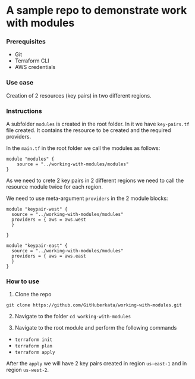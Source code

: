 # A sample repo to demonstrate work with modules

### Prerequisites

- Git
- Terraform CLI
- AWS credentials

### Use case 

Creation of 2 resources (key pairs) in two different regions. 

### Instructions
A subfolder `modules` is created in the root folder. In it we have `key-pairs.tf` file created. It contains the resource to be created and the required providers.

In the `main.tf` in the root folder we call the modules as follows:
```
module "modules" {
    source = "../working-with-modules/modules"
}
```
As we need to crete 2 key pairs in 2 different regions we need to call the resource module twice for each region.

We need to use meta-argument `providers` in the 2 module blocks:

```
module "keypair-west" {
  source = "../working-with-modules/modules"
  providers = { aws = aws.west
  }

}

module "keypair-east" {
  source = "../working-with-modules/modules"
  providers = { aws = aws.east
  }
}
```

### How to use
1. Clone the repo
```
git clone https://github.com/GitHuberkata/working-with-modules.git
```
2. Navigate to the folder
``` cd working-with-modules ```

3. Navigate to the root module and perform the following commands
- `terraform init`
- `terraform plan`
- `terraform apply`

After the `apply` we will have 2 key pairs created in region `us-east-1` and in region `us-west-2`.

